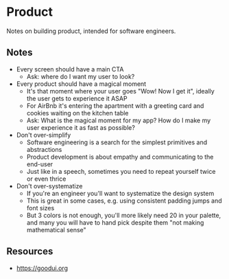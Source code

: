 # Product

Notes on building product, intended for software engineers.

## Notes

* Every screen should have a main CTA
  * Ask: where do I want my user to look?
* Every product should have a magical moment
  * It's that moment where your user goes "Wow! Now I get it", ideally the user gets to experience it ASAP
  * For AirBnb it's entering the apartment with a greeting card and cookies waiting on the kitchen table
  * Ask: What is the magical moment for my app? How do I make my user experience it as fast as possible? 
* Don't over-simplify
  * Software engineering is a search for the simplest primitives and abstractions
  * Product development is about empathy and communicating to the end-user
  * Just like in a speech, sometimes you need to repeat yourself twice or even thrice
* Don't over-systematize
  * If you're an engineer you'll want to systematize the design system
  * This is great in some cases, e.g. using consistent padding jumps and font sizes
  * But 3 colors is not enough, you'll more likely need 20 in your palette, and many you will have to hand pick despite them "not making mathematical sense"

## Resources

* https://goodui.org
